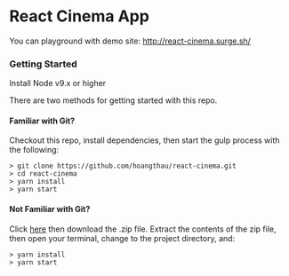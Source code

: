 # React Cinema App

You can playground with demo site: http://react-cinema.surge.sh/

### Getting Started
Install Node v9.x or higher 

There are two methods for getting started with this repo.

#### Familiar with Git?
Checkout this repo, install dependencies, then start the gulp process with the following:

```
> git clone https://github.com/hoangthau/react-cinema.git
> cd react-cinema
> yarn install
> yarn start
```

#### Not Familiar with Git?
Click [here](https://github.com/hoangthau/react-cinema) then download the .zip file.  Extract the contents of the zip file, then open your terminal, change to the project directory, and:

```
> yarn install
> yarn start
```
